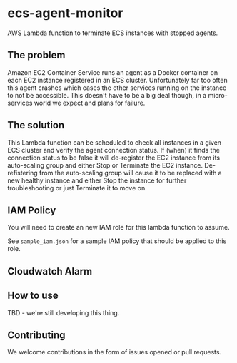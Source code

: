 # ecs-agent-monitor
AWS Lambda function to terminate ECS instances with stopped agents.

## The problem
Amazon EC2 Container Service runs an agent as a Docker container on each EC2 instance registered in an ECS cluster. 
Unfortunately far too often this agent crashes which cases the other services running on the instance to not be accessible. 
This doesn't have to be a big deal though, in a micro-services world we expect and plans for failure.

## The solution
This Lambda function can be scheduled to check all instances in a given ECS cluster and verify the agent connection status.
If (when) it finds the connection status to be false it will de-register the EC2 instance from its auto-scaling group and either
Stop or Terminate the EC2 instance. De-refistering from the auto-scaling group will cause it to be replaced with a new healthy instance
and either Stop the instance for further troubleshooting or just Terminate it to move on. 

## IAM Policy
You will need to create an new IAM role for this lambda function to assume.

See `sample_iam.json` for a sample IAM policy that should be applied to this role.

## Cloudwatch Alarm

## How to use
TBD - we're still developing this thing.

## Contributing
We welcome contributions in the form of issues opened or pull requests. 

